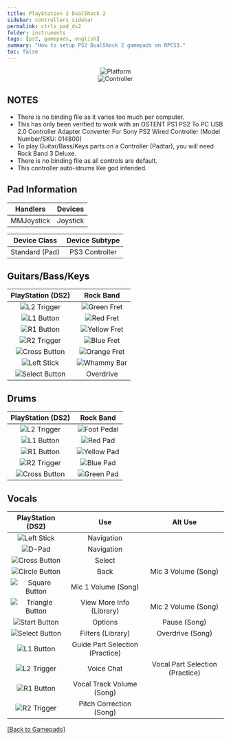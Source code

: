 ```yaml
---
title: PlayStation 2 DualShock 2
sidebar: controllers_sidebar
permalink: ctrls_pad_ds2
folder: instruments
tags: [ps2, gamepads, english]
summary: "How to setup PS2 DualShock 2 gamepads on RPCS3."
toc: false
---
```


<div align="center"> <img src="https://rb3pc.milohax.org/images/instruments/plat/ps2.png" alt="Platform" title="Platform"></div>

<div align="center"> <img src="https://rb3pc.milohax.org/images/instruments/cont/ps2ds2controller.png" alt="Controller" title="Controller"></div>

## NOTES

* There is no binding file as it varies too much per computer.
* This has only been verified to work with an OSTENT PS1 PS2 To PC USB 2.0 Controller Adapter Converter For Sony PS2 Wired Controller (Model Number/SKU: 014800)
* To play Guitar/Bass/Keys parts on a Controller (Padtar), you will need Rock Band 3 Deluxe.
* There is no binding file as all controls are default.
* This controller auto-strums like god intended.

## Pad Information

| Handlers | Devices |
|:------------------:|:---------------------:|
| MMJoystick | Joystick |

| Device Class | Device Subtype |
|:------------------:|:---------------------:|
| Standard (Pad) | PS3 Controller |

## Guitars/Bass/Keys

| **PlayStation (DS2)** | **Rock Band** |
|:------------------:|:---------------------:|
| ![L2 Trigger](https://rb3pc.milohax.org/images/btns/ctrls/ps3/l2.png "L2 Trigger") | ![Green Fret](https://rb3pc.milohax.org/images/btns/gtrs/gf.png "Green Fret") |
| ![L1 Button](https://rb3pc.milohax.org/images/btns/ctrls/ps3/l1.png "L1 Button") | ![Red Fret](https://rb3pc.milohax.org/images/btns/gtrs/rf.png "Red Fret") |
| ![R1 Button](https://rb3pc.milohax.org/images/btns/ctrls/ps3/r1.png "R1 Button") | ![Yellow Fret](https://rb3pc.milohax.org/images/btns/gtrs/yf.png "Yellow Fret") |
| ![R2 Trigger](https://rb3pc.milohax.org/images/btns/ctrls/ps3/r2.png "R2 Trigger") | ![Blue Fret](https://rb3pc.milohax.org/images/btns/gtrs/bf.png "Blue Fret") |
| ![Cross Button](https://rb3pc.milohax.org/images/btns/ctrls/ps3/x.png "Cross Button") | ![Orange Fret](https://rb3pc.milohax.org/images/btns/gtrs/of.png "Orange Fret") |
| ![Left Stick](https://rb3pc.milohax.org/images/btns/ctrls/ps3/ls.png "Left Stick") | ![Whammy Bar](https://rb3pc.milohax.org/images/btns/gtrs/wb.png "Whammy Bar") |
| ![Select Button](https://rb3pc.milohax.org/images/btns/ctrls/ps3/sel.png "Select Button") | Overdrive |

## Drums

| **PlayStation (DS2)** | **Rock Band** |
|:------------------:|:---------------------:|
| ![L2 Trigger](https://rb3pc.milohax.org/images/btns/ctrls/ps3/l2.png "L2 Trigger") | ![Foot Pedal](https://rb3pc.milohax.org/images/btns/drms/rb/kp.png "Foot Pedal") |
| ![L1 Button](https://rb3pc.milohax.org/images/btns/ctrls/ps3/l1.png "L1 Button") | ![Red Pad](https://rb3pc.milohax.org/images/btns/drms/rb/rp.png "Red Pad") |
| ![R1 Button](https://rb3pc.milohax.org/images/btns/ctrls/ps3/r1.png "R1 Button") | ![Yellow Pad](https://rb3pc.milohax.org/images/btns/drms/rb/yp.png "Yellow Pad") |
| ![R2 Trigger](https://rb3pc.milohax.org/images/btns/ctrls/ps3/r2.png "R2 Trigger") | ![Blue Pad](https://rb3pc.milohax.org/images/btns/drms/rb/bp.png "Blue Pad") |
| ![Cross Button](https://rb3pc.milohax.org/images/btns/ctrls/ps3/x.png "Cross Button") | ![Green Pad](https://rb3pc.milohax.org/images/btns/drms/rb/gp.png "Green Pad") |


## Vocals

| **PlayStation (DS2)** | **Use**                         | **Alt Use**         |
|:---------------------:|:-------------------------------:|:-------------------:|
| ![Left Stick](https://rb3pc.milohax.org/images/btns/ctrls/ps3/ls.png "Left Stick") | Navigation | |
| ![D-Pad](https://rb3pc.milohax.org/images/btns/ctrls/ps3/dp.png "D-Pad") | Navigation | |
| ![Cross Button](https://rb3pc.milohax.org/images/btns/ctrls/ps3/x.png "Cross Button") | Select | |
| ![Circle Button](https://rb3pc.milohax.org/images/btns/ctrls/ps3/o.png "Circle Button") | Back | Mic 3 Volume (Song) |
| ![Square Button](https://rb3pc.milohax.org/images/btns/ctrls/ps3/s.png "Square Button") | Mic 1 Volume (Song) | |
| ![Triangle Button](https://rb3pc.milohax.org/images/btns/ctrls/ps3/t.png "Triangle Button") | View More Info (Library) | Mic 2 Volume (Song) |
| ![Start Button](https://rb3pc.milohax.org/images/btns/ctrls/ps3/sta.png "Start Button") | Options | Pause (Song) |
| ![Select Button](https://rb3pc.milohax.org/images/btns/ctrls/ps3/sel.png "Select Button") | Filters (Library) | Overdrive (Song) |
| ![L1 Button](https://rb3pc.milohax.org/images/btns/ctrls/ps3/l1.png "L1 Button") | Guide Part Selection (Practice) | |
| ![L2 Trigger](https://rb3pc.milohax.org/images/btns/ctrls/ps3/l2.png "L2 Trigger") | Voice Chat | Vocal Part Selection (Practice) |
| ![R1 Button](https://rb3pc.milohax.org/images/btns/ctrls/ps3/r1.png "R1 Button") | Vocal Track Volume (Song) | |
| ![R2 Trigger](https://rb3pc.milohax.org/images/btns/ctrls/ps3/r2.png "R2 Trigger") | Pitch Correction (Song) | |

[[Back to Gamepads]](https://rb3pc.milohax.org/ctrls_pads)